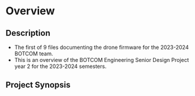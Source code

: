 # Overview
## Description
- The first of 9 files documenting the drone firmware for the 2023-2024 BOTCOM team.
- This is an overview of the BOTCOM Engineering Senior Design Project year 2 for the 2023-2024 semesters. 
## Project Synopsis
